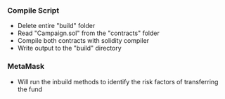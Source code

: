 ### Compile Script
- Delete entire "build" folder
- Read "Campaign.sol" from the "contracts" folder
- Compile both contracts with solidity compiler
- Write output to the "build" directory

### MetaMask
- Will run the inbuild methods to identify the risk factors of transferring the fund